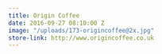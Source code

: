 ```yaml
---
title: Origin Coffee
date: 2016-09-27 08:10:00 Z
image: "/uploads/173-origincoffee@2x.jpg"
store-link: http://www.origincoffee.co.uk
---
```


